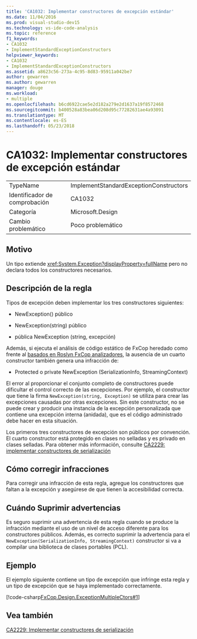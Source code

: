 ```yaml
---
title: 'CA1032: Implementar constructores de excepción estándar'
ms.date: 11/04/2016
ms.prod: visual-studio-dev15
ms.technology: vs-ide-code-analysis
ms.topic: reference
f1_keywords:
- CA1032
- ImplementStandardExceptionConstructors
helpviewer_keywords:
- CA1032
- ImplementStandardExceptionConstructors
ms.assetid: a8623c56-273a-4c95-8d83-95911a042be7
author: gewarren
ms.author: gewarren
manager: douge
ms.workload:
- multiple
ms.openlocfilehash: b6cd6922cae5e2d182a279e2d1637a19f8572468
ms.sourcegitcommit: b400528a83bea06d208d95c77282631ae4a93091
ms.translationtype: MT
ms.contentlocale: es-ES
ms.lasthandoff: 05/23/2018
---
```

# <a name="ca1032-implement-standard-exception-constructors"></a>CA1032: Implementar constructores de excepción estándar

|||
|-|-|
|TypeName|ImplementStandardExceptionConstructors|
|Identificador de comprobación|CA1032|
|Categoría|Microsoft.Design|
|Cambio problemático|Poco problemático|

## <a name="cause"></a>Motivo

Un tipo extiende <xref:System.Exception?displayProperty=fullName> pero no declara todos los constructores necesarios.

## <a name="rule-description"></a>Descripción de la regla

Tipos de excepción deben implementar los tres constructores siguientes:

- NewException() público

- NewException(string) público

- pública NewException (string, excepción)

Además, si ejecuta el análisis de código estático de FxCop heredado como frente al [basados en Roslyn FxCop analizadores](../code-quality/roslyn-analyzers-overview.md), la ausencia de un cuarto constructor también genera una infracción de:

- Protected o private NewException (SerializationInfo, StreamingContext)

El error al proporcionar el conjunto completo de constructores puede dificultar el control correcto de las excepciones. Por ejemplo, el constructor que tiene la firma `NewException(string, Exception)` se utiliza para crear las excepciones causadas por otras excepciones. Sin este constructor, no se puede crear y producir una instancia de la excepción personalizada que contiene una excepción interna (anidada), que es el código administrado debe hacer en esta situación.

Los primeros tres constructores de excepción son públicos por convención. El cuarto constructor está protegido en clases no selladas y es privado en clases selladas. Para obtener más información, consulte [CA2229: implementar constructores de serialización](../code-quality/ca2229-implement-serialization-constructors.md)

## <a name="how-to-fix-violations"></a>Cómo corregir infracciones

Para corregir una infracción de esta regla, agregue los constructores que faltan a la excepción y asegúrese de que tienen la accesibilidad correcta.

## <a name="when-to-suppress-warnings"></a>Cuándo Suprimir advertencias

Es seguro suprimir una advertencia de esta regla cuando se produce la infracción mediante el uso de un nivel de acceso diferente para los constructores públicos. Además, es correcto suprimir la advertencia para el `NewException(SerializationInfo, StreamingContext)` constructor si va a compilar una biblioteca de clases portables (PCL).

## <a name="example"></a>Ejemplo

El ejemplo siguiente contiene un tipo de excepción que infringe esta regla y un tipo de excepción que se haya implementado correctamente.

[!code-csharp[FxCop.Design.ExceptionMultipleCtors#1](../code-quality/codesnippet/CSharp/ca1032-implement-standard-exception-constructors_1.cs)]

## <a name="see-also"></a>Vea también

[CA2229: Implementar constructores de serialización](../code-quality/ca2229-implement-serialization-constructors.md)